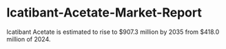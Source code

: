 # Icatibant-Acetate-Market-Report
Icatibant Acetate is estimated to rise to $907.3 million by 2035 from $418.0 million of 2024. 

